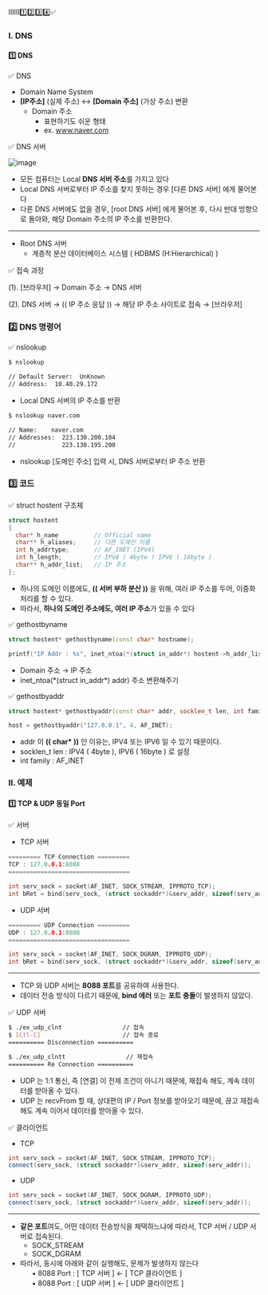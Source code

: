 ⅠⅡⅢ1️⃣2️⃣3️⃣4️⃣✅
### Ⅰ. DNS
#### 1️⃣ DNS
✅ DNS
- Domain Name System
- **[IP주소]** (실제 주소) ↔ **[Domain 주소]** (가상 주소) 변환
  - Domain 주소
    - 표현하기도 쉬운 형태
    - ex. www.naver.com

✅ DNS 서버

![image](https://github.com/shpark0308/c_study_develop/assets/60208434/46d3ca1e-4457-4ac1-b9f7-946545f0d077)

- 모든 컴퓨터는 Local **DNS 서버 주소**를 가지고 있다
- Local DNS 서버로부터 IP 주소를 찾지 못하는 경우 [다른 DNS 서버] 에게 물어본다
- 다른 DNS 서버에도 없을 경우, [root DNS 서버] 에게 물어본 후, 다시 반대 방향으로 돌아와, 해당 Domain 주소의 IP 주소를 반환한다.
---
- Root DNS 서버
  - 계층적 분산 데이터베이스 시스템 ( HDBMS (H:Hierarchical) )

✅ 접속 과정

(1). [브라우저] → Domain 주소 → DNS 서버

(2). DNS 서버 → (( IP 주소 응답 )) → 해당 IP 주소 사이트로 접속 → [브라우저]
<br/>

### 2️⃣ DNS 명령어
✅ nslookup
```bash
$ nslookup

// Default Server:  UnKnown
// Address:  10.40.29.172
```
- Local DNS 서버의 IP 주소를 반환

 ```bash
$ nslookup naver.com

// Name:    naver.com
// Addresses:  223.130.200.104
//             223.130.195.200
```
- nslookup [도메인 주소] 입력 시, DNS 서버로부터 IP 주소 반환

### 3️⃣ 코드
✅ struct hostent 구조체
```cpp
struct hostent
{
  char* h_name          // Official name
  char** h_aliases;     // 다른 도메인 이름
  int h_addrtype;       // AF_INET (IPV4)
  int h_length;         // IPV4 ( 4byte ) IPV6 ( 16byte )
  char** h_addr_list;   // IP 주소
};
```
- 하나의 도메인 이름에도, **(( 서버 부하 분산 ))** 을 위해, 여러 IP 주소를 두어, 이중화 처리를 할 수 있다.
- 따라서, **하나의 도메인 주소에도, 여러 IP 주소**가 있을 수 있다

✅ gethostbyname
```cpp
struct hostent* gethostbyname(const char* hostname);

printf("IP Addr : %s", inet_ntoa(*(struct in_addr*) hostent->h_addr_list[i]);
```
- Domain 주소 → IP 주소
- inet_ntoa(\*(struct in_addr*) addr) 주소 변환해주기

 ✅ gethostbyaddr
 ```cpp
struct hostent* gethostbyaddr(const char* addr, socklen_t len, int family );

host = gethostbyaddr("127.0.0.1", 4, AF_INET);
```
-  addr 이 **(( char\* ))** 인 이유는, IPV4 또는 IPV6 일 수 있기 때문이다.
- socklen_t len : IPV4 ( 4byte ), IPV6 ( 16byte ) 로 설정
- int family : AF_INET

### Ⅱ. 예제
#### 1️⃣ TCP & UDP 동일 Port
✅ 서버
- TCP 서버
``` cpp
========= TCP Connection =========
TCP : 127.0.0.1:8088
==================================

int serv_sock = socket(AF_INET, SOCK_STREAM, IPPROTO_TCP);
int bRet = bind(serv_sock, (struct sockaddr*)&serv_addr, sizeof(serv_addr)) // 8088로 Bind
```
- UDP 서버
``` cpp
========= UDP Connection =========
UDP : 127.0.0.1:8088
==================================

int serv_sock = socket(AF_INET, SOCK_DGRAM, IPPROTO_UDP);
int bRet = bind(serv_sock, (struct sockaddr*)&serv_addr, sizeof(serv_addr)) // 8088로 Bind
```
---
- TCP 와 UDP 서버는 **8088 포트**를 공유하여 사용한다.
- 데이터 전송 방식이 다르기 때문에, **bind 에러** 또는 **포트 충돌**이 발생하지 않았다.

✅ UDP 서버
```bash
$ ./ex_udp_clnt                 // 접속
$ [Ctl-C]                       // 접속 종료
========== Disconnection ==========

$ ./ex_udp_clntt                 // 재접속
========== Re Connection ==========
```
- UDP 는 1:1 통신, 즉 [연결] 이 전제 조건이 아니기 때문에, 재접속 해도, 계속 데이터를 받아올 수 있다.
- UDP 는 recvFrom 할 때, 상대편의 IP / Port 정보를 받아오기 때문에, 끊고 재접속 해도 계속 이어서 데이터를 받아올 수 있다.

✅ 클라이언트
- TCP
``` cpp
int serv_sock = socket(AF_INET, SOCK_STREAM, IPPROTO_TCP);
connect(serv_sock, (struct sockaddr*)&serv_addr, sizeof(serv_addr));
```
- UDP
```cpp
int serv_sock = socket(AF_INET, SOCK_DGRAM, IPPROTO_UDP);
connect(serv_sock, (struct sockaddr*)&serv_addr, sizeof(serv_addr));
```
---
- **같은 포트**여도, 어떤 데이터 전송방식을 채택하느냐에 따라서, TCP 서버 / UDP 서버로 접속된다.
  - SOCK_STREAM
  - SOCK_DGRAM
- 따라서, 동시에 아래와 같이 실행해도, 문제가 발생하지 않는다 <br/>
&nbsp; &nbsp; &nbsp; ▪ 8088 Port : [ TCP 서버 ] ← [ TCP 클라이언트 ] <br/>
&nbsp; &nbsp; &nbsp; ▪  8088 Port : [ UDP 서버 ] ← [ UDP 클라이언트 ]
